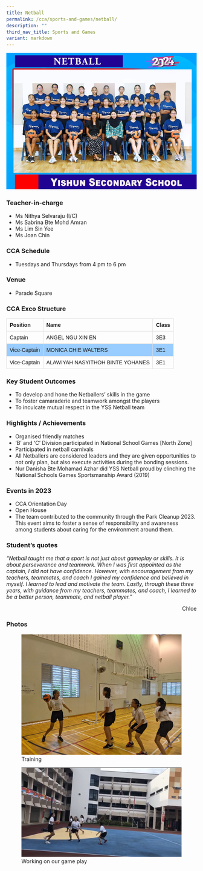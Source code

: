 ```yaml
---
title: Netball
permalink: /cca/sports-and-games/netball/
description: ""
third_nav_title: Sports and Games
variant: markdown
---
```

![](/images/StudDevelopment/CCAs/SportsGames/Netball/Netball_24.jpg)

### Teacher-in-charge
* Ms Nithya Selvaraju (I/C)
* Ms Sabrina Bte Mohd Amran
* Ms Lim Sin Yee
* Ms Joan Chin

### CCA Schedule
* Tuesdays and Thursdays from 4 pm to 6 pm

### Venue
* Parade Square


### CCA Exco Structure

<style>
table {
  font-family: arial, sans-serif;
  border-collapse: collapse;
  width: 100%;
}

td, th {
  border: 1px solid #dddddd;
  text-align: left;
  padding: 8px;
}

tr:nth-child(even) {
  background-color: #99ccff;
}
</style>



| Position | Name | 	Class |
| -------- | -------- | -------- |
| Captain     | ANGEL NGU XIN EN   | 3E3     |
| Vice-Captain     | MONICA CHIE WALTERS     | 3E1   |
| Vice-Captain     | ALAWIYAH NASYITHOH BINTE YOHANES    | 3E1   |

### Key Student Outcomes

* To develop and hone the Netballers’ skills in the game
* To foster camaraderie and teamwork amongst the players
* To inculcate mutual respect in the YSS Netball team

### Highlights / Achievements

* Organised friendly matches
* ‘B’ and ‘C’ Division participated in National School Games [North Zone]
* Participated in netball carnivals
* All Netballers are considered leaders and they are given opportunities to not only plan, but also execute activities during the bonding sessions.
* Nur Danisha Bte Mohamad Azhar did YSS Netball proud by clinching the National Schools Games Sportsmanship Award (2019)

### Events in 2023

* CCA Orientation Day
* Open House
* The team contributed to the community through the Park Cleanup 2023. This event aims to foster a sense of responsibility and awareness among students about caring for the environment around them.

### Student’s quotes

*“Netball taught me that a sport is not just about gameplay or skills. It is about perseverance and teamwork. When I was first appointed as the captain, I did not have confidence. However, with encouragement from my teachers, teammates, and coach I gained my confidence and believed in myself. I learned to lead and motivate the team. Lastly, through these three years, with guidance from my teachers, teammates, and coach, I learned to be a better person, teammate, and netball player.”*

<div style="text-align:right">Chloe</div>

### Photos

<figure><img src="/images/StudDevelopment/CCAs/SportsGames/Netball/Netball-1.jpg"><figcaption>Training</figcaption></figure>

<figure><img src="/images/StudDevelopment/CCAs/SportsGames/Netball/Netball-3.png"><figcaption>Working on our game play</figcaption></figure>